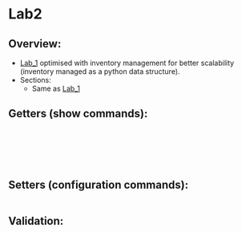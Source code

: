 # Lab2

## Overview:
- [Lab_1](https://github.com/mab27/napalm/tree/master/labs/napalm-python/lab_1) optimised with inventory management for better scalability (inventory managed as a python data structure).
- Sections:
	- Same as [Lab_1](https://github.com/mab27/napalm/tree/master/labs/napalm-python/lab_1)

## Getters (show commands):

```
```

```
```

```
```

```
```

```
```

```
```

## Setters (configuration commands):

```
```

## Validation:

```
```

```
```

